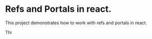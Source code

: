 # Refs and Portals in react.

This project demonstrates how to work with refs and portals in react.

Thi